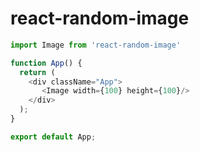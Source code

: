 # react-random-image

``` javascript
import Image from 'react-random-image'

function App() {
  return (
    <div className="App">
       <Image width={100} height={100}/>
    </div>
  );
}

export default App;
```
